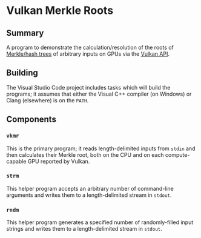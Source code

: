 # Vulkan Merkle Roots

## Summary
A program to demonstrate the calculation/resolution of the roots of [Merkle/hash trees](https://en.wikipedia.org/wiki/Merkle_tree) of arbitrary inputs on GPUs via the [Vulkan API](https://en.wikipedia.org/wiki/Vulkan).

## Building
The Visual Studio Code project includes tasks which will build the programs; it assumes that either the Visual C++ compiler (on Windows) or Clang (elsewhere) is on the `PATH`.

## Components
### `vkmr`
This is the primary program; it reads length-delimited inputs from `stdin` and then calculates their Merkle root, both on the CPU and on each compute-capable GPU reported by Vulkan.

### `strm`
This helper program accepts an arbitrary number of command-line arguments and writes them to a length-delimited stream in `stdout`.

### `rndm`
This helper program generates a specified number of randomly-filled input strings and writes them to a length-delimited stream in `stdout`.
